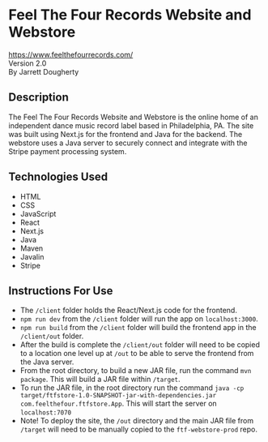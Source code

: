 # Feel The Four Records Website and Webstore
<https://www.feelthefourrecords.com/> \
Version 2.0 \
By Jarrett Dougherty

## Description
The Feel The Four Records Website and Webstore is the online home of an independent dance music record label based in Philadelphia, PA. The site was built using Next.js for the frontend and Java for the backend. The webstore uses a Java server to securely connect and integrate with the Stripe payment processing system.

## Technologies Used
* HTML
* CSS
* JavaScript
* React
* Next.js
* Java
* Maven
* Javalin
* Stripe

## Instructions For Use
* The `/client` folder holds the React/Next.js code for the frontend. 
* `npm run dev` from the `/client` folder will run the app on `localhost:3000`.
* `npm run build` from the `/client` folder will build the frontend app in the `/client/out` folder.
* After the build is complete the `/client/out` folder will need to be copied to a location one level up at `/out` to be able to serve the frontend from the Java server.
* From the root directory, to build a new JAR file, run the command `mvn package`. This will build a JAR file within `/target`.
* To run the JAR file, in the root directory run the command `java -cp target/ftfstore-1.0-SNAPSHOT-jar-with-dependencies.jar com.feelthefour.ftfstore.App`. This will start the server on `localhost:7070`
* Note! To deploy the site, the `/out` directory and the main JAR file from `/target` will need to be manually copied to the `ftf-webstore-prod` repo.